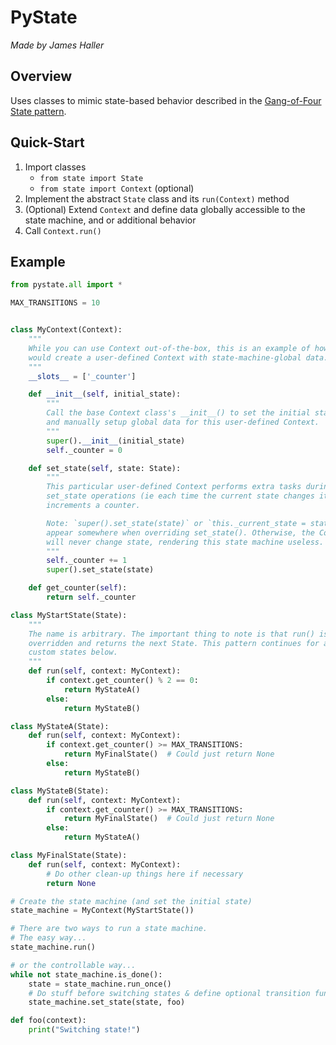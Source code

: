 # PyState
*Made by James Haller*

## Overview

Uses classes to mimic state-based behavior described in the [Gang-of-Four State pattern](https://sourcemaking.com/design_patterns/state).

## Quick-Start

1. Import classes
   * `from state import State`
   * `from state import Context` (optional)
1. Implement the abstract `State` class and its `run(Context)` method
1. (Optional) Extend `Context` and define data globally accessible to the state machine, and or additional behavior
1. Call `Context.run()`

## Example

```python
from pystate.all import *

MAX_TRANSITIONS = 10


class MyContext(Context):
    """
    While you can use Context out-of-the-box, this is an example of how one
    would create a user-defined Context with state-machine-global data.
    """
    __slots__ = ['_counter']

    def __init__(self, initial_state):
        """
        Call the base Context class's __init__() to set the initial state
        and manually setup global data for this user-defined Context.
        """
        super().__init__(initial_state)
        self._counter = 0

    def set_state(self, state: State):
        """
        This particular user-defined Context performs extra tasks during
        set_state operations (ie each time the current state changes it
        increments a counter.

        Note: `super().set_state(state)` or `this._current_state = state` MUST
        appear somewhere when overriding set_state(). Otherwise, the Context
        will never change state, rendering this state machine useless.
        """
        self._counter += 1
        super().set_state(state)

    def get_counter(self):
        return self._counter

class MyStartState(State):
    """
    The name is arbitrary. The important thing to note is that run() is
    overridden and returns the next State. This pattern continues for all
    custom states below.
    """
    def run(self, context: MyContext):
        if context.get_counter() % 2 == 0:
            return MyStateA()
        else:
            return MyStateB()

class MyStateA(State):
    def run(self, context: MyContext):
        if context.get_counter() >= MAX_TRANSITIONS:
            return MyFinalState()  # Could just return None
        else:
            return MyStateB()

class MyStateB(State):
    def run(self, context: MyContext):
        if context.get_counter() >= MAX_TRANSITIONS:
            return MyFinalState()  # Could just return None
        else:
            return MyStateA()

class MyFinalState(State):
    def run(self, context: MyContext):
        # Do other clean-up things here if necessary
        return None

# Create the state machine (and set the initial state)
state_machine = MyContext(MyStartState())

# There are two ways to run a state machine.
# The easy way...
state_machine.run()

# or the controllable way...
while not state_machine.is_done():
    state = state_machine.run_once()
    # Do stuff before switching states & define optional transition function
    state_machine.set_state(state, foo)

def foo(context):
    print("Switching state!")
```
